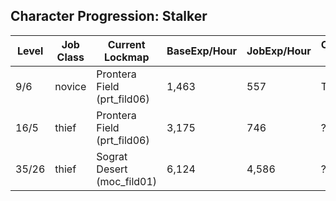## Character Progression: Stalker

| Level | Job Class | Current Lockmap             | BaseExp/Hour    | JobExp/Hour        | Current Goal       | Last Updated  |
|-------|-----------|-----------------------------|-----------------|--------------------|--------------------|---------------|
| 9/6   | novice    | Prontera Field (prt_fild06) | 1,463           | 557                | Thief              | 2025-03-11    |
| 16/5  | thief     | Prontera Field (prt_fild06) | 3,175           | 746                | ???                | 2025-03-11    |
| 35/26 | thief     | Sograt Desert (moc_fild01)  | 6,124           | 4,586              | ???                | 2025-03-13    |